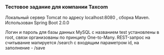 ### Тестовое задание для компании Taxcom

Локальный сервер Tomcat по адресу localhost:8080 , сборка Maven. Использован Spring Boot 2.0.0

Логин и пароль для базы данных MySQL с названием test установлены в root, связи организованы по принципу One-to-Many. REST-запрос на считывание мапируется /search c входящим параметром id, на заполнение - /save
